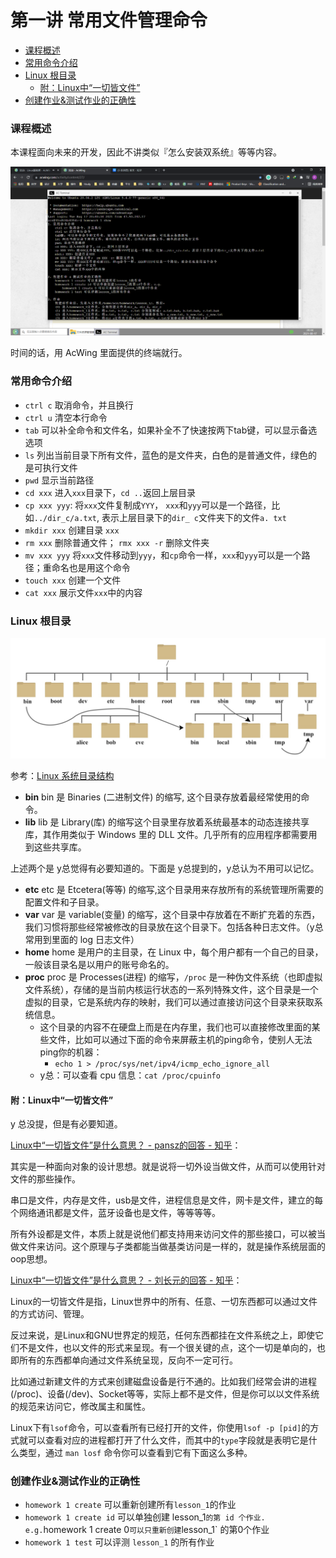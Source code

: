 # 第一讲 常用文件管理命令

<!-- @import "[TOC]" {cmd="toc" depthFrom=3 depthTo=6 orderedList=false} -->

<!-- code_chunk_output -->

- [课程概述](#课程概述)
- [常用命令介绍](#常用命令介绍)
- [Linux 根目录](#linux-根目录)
  - [附：Linux中“一切皆文件”](#附linux中一切皆文件)
- [创建作业&测试作业的正确性](#创建作业测试作业的正确性)

<!-- /code_chunk_output -->

### 课程概述

本课程面向未来的开发，因此不讲类似『怎么安装双系统』等等内容。

![](./images/2021081701.png)

时间的话，用 AcWing 里面提供的终端就行。

### 常用命令介绍
- `ctrl c` 取消命令，并且换行
- `ctrl u` 清空本行命令
- `tab` 可以补全命令和文件名，如果补全不了快速按两下tab键，可以显示备选选项
- `ls` 列出当前目录下所有文件，蓝色的是文件夹，白色的是普通文件，绿色的是可执行文件
- `pwd` 显示当前路径
- `cd xxx` 进入`xxx`目录下，`cd ..`返回上层目录
- `cp xxx yyy`: 将`xxx`文件复制成`YYY`， `xxx`和`yyy`可以是一个路径，比如`../dir_c/a.txt`, 表示上层目录下的`dir_ c`文件夹下的文件`a. txt` 
- `mkdir xxx` 创建目录 `xxx`
- `rm xxx` 删除普通文件； `rmx xxx -r` 删除文件夹
- `mv xxx yyy` 将`xxx`文件移动到`yyy`，和`cp`命令一样，`xxx`和`yyy`可以是一个路径；重命名也是用这个命令
- `touch xxx` 创建一个文件
- `cat xxx` 展示文件`xxx`中的内容

### Linux 根目录

![](./images/2021081702.jpg)

参考：[Linux 系统目录结构](https://www.runoob.com/linux/linux-system-contents.html)

- **bin** bin 是 Binaries (二进制文件) 的缩写, 这个目录存放着最经常使用的命令。
- **lib** lib 是 Library(库) 的缩写这个目录里存放着系统最基本的动态连接共享库，其作用类似于 Windows 里的 DLL 文件。几乎所有的应用程序都需要用到这些共享库。

上述两个是 y总觉得有必要知道的。下面是 y总提到的，y总认为不用可以记忆。

- **etc** etc 是 Etcetera(等等) 的缩写,这个目录用来存放所有的系统管理所需要的配置文件和子目录。
- **var** var 是 variable(变量) 的缩写，这个目录中存放着在不断扩充着的东西，我们习惯将那些经常被修改的目录放在这个目录下。包括各种日志文件。（y总常用到里面的 log 日志文件）
- **home** home 是用户的主目录，在 Linux 中，每个用户都有一个自己的目录，一般该目录名是以用户的账号命名的。
- **proc** proc 是 Processes(进程) 的缩写，`/proc` 是一种伪文件系统（也即虚拟文件系统），存储的是当前内核运行状态的一系列特殊文件，这个目录是一个虚拟的目录，它是系统内存的映射，我们可以通过直接访问这个目录来获取系统信息。
  - 这个目录的内容不在硬盘上而是在内存里，我们也可以直接修改里面的某些文件，比如可以通过下面的命令来屏蔽主机的ping命令，使别人无法ping你的机器：
    - `echo 1 > /proc/sys/net/ipv4/icmp_echo_ignore_all`
  - y总：可以查看 cpu 信息：`cat /proc/cpuinfo`

#### 附：Linux中“一切皆文件”

y 总没提，但是有必要知道。

[Linux中“一切皆文件”是什么意思？ - pansz的回答 - 知乎](https://www.zhihu.com/question/422144033/answer/1499918762)：

其实是一种面向对象的设计思想。就是说将一切外设当做文件，从而可以使用针对文件的那些操作。

串口是文件，内存是文件，usb是文件，进程信息是文件，网卡是文件，建立的每个网络通讯都是文件，蓝牙设备也是文件，等等等等。

所有外设都是文件，本质上就是说他们都支持用来访问文件的那些接口，可以被当做文件来访问。这个原理与子类都能当做基类访问是一样的，就是操作系统层面的oop思想。

[Linux中“一切皆文件”是什么意思？ - 刘长元的回答 - 知乎](https://www.zhihu.com/question/422144033/answer/1497661811)：

Linux的一切皆文件是指，Linux世界中的所有、任意、一切东西都可以通过文件的方式访问、管理。

反过来说，是Linux和GNU世界定的规范，任何东西都挂在文件系统之上，即使它们不是文件，也以文件的形式来呈现。有一个很关键的点，这个一切是单向的，也即所有的东西都单向通过文件系统呈现，反向不一定可行。

比如通过新建文件的方式来创建磁盘设备是行不通的。比如我们经常会讲的进程(/proc)、设备(/dev)、Socket等等，实际上都不是文件，但是你可以以文件系统的规范来访问它，修改属主和属性。

Linux下有`lsof`命令，可以查看所有已经打开的文件，你使用`lsof -p [pid]`的方式就可以查看对应的进程都打开了什么文件，而其中的`type`字段就是表明它是什么类型，通过 `man losf` 命令你可以查看到它有下面这么多种。

### 创建作业&测试作业的正确性

- `homework 1 create` 可以重新创建所有`lesson_1`的作业
- `homework 1 create id` 可以单独创建 lesson_1` 的第 id 个作业. e.g. `homework 1 create 0` 可以只重新创建 `lesson_1` 的第0个作业
- `homework 1 test` 可以评测 `lesson_1` 的所有作业

